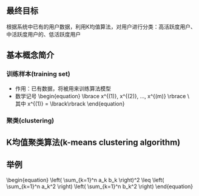 ## 最终目标
根据系统中已有的用户数据，利用K均值算法，对用户进行分类：高活跃度用户、中活跃度用户的、低活跃度用户
## 基本概念简介
### 训练样本(training set)
* 作用：已有数据，将被用来训练算法模型
* 数学记号
\begin{equation}
\lbrace x^{(1)}, x^{(2)}, ..., x^{(m)} \rbrace \\\
其中
x^{(1)} = \lbrack\rbrack
\end{equation}

### 聚类(clustering)

## K均值聚类算法(k-means clustering algorithm)

## 举例
\begin{equation}
\left( \sum_{k=1}^n a_k b_k \right)^2 \leq \left( \sum_{k=1}^n a_k^2 \right) \left( \sum_{k=1}^n b_k^2 \right)
\end{equation}
